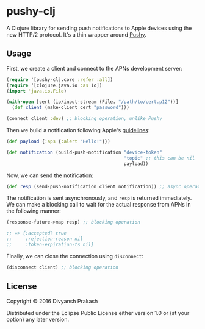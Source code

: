 # pushy-clj

A Clojure library for sending push notifications to Apple devices using the
new HTTP/2 protocol. It's a thin wrapper around [Pushy](https://github.com/relayrides/pushy).

## Usage

First, we create a client and connect to the APNs development server:

```clojure
(require '[pushy-clj.core :refer :all])
(require '[clojure.java.io :as io])
(import 'java.io.File)

(with-open [cert (io/input-stream (File. "/path/to/cert.p12"))]
  (def client (make-client cert "password")))

(connect client :dev) ;; blocking operation, unlike Pushy
```

Then we build a notification following Apple's [guidelines](https://developer.apple.com/library/ios/documentation/NetworkingInternet/Conceptual/RemoteNotificationsPG/Chapters/TheNotificationPayload.html#//apple_ref/doc/uid/TP40008194-CH107-SW1):

```clojure
(def payload {:aps {:alert "Hello!"}})

(def notification (build-push-notification "device-token" 
                                           "topic" ;; this can be nil
                                           payload))
```

Now, we can send the notification:

```clojure
(def resp (send-push-notification client notification)) ;; async operation!
```

The notification is sent asynchronously, and `resp` is returned immediately.
We can make a blocking call to wait for the actual response from APNs in the
following manner:

```clojure
(response-future->map resp) ;; blocking operation

;; => {:accepted? true
;;     :rejection-reason nil
;;     :token-expiration-ts nil}
```

Finally, we can close the connection using `disconnect`:

```clojure
(disconnect client) ;; blocking operation
```

## License

Copyright © 2016 Divyansh Prakash

Distributed under the Eclipse Public License either version 1.0 or (at
your option) any later version.
